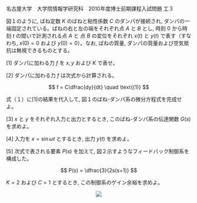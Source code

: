 名古屋大学　大学院情報学研究科　2010年度博士前期課程入試問題 工３

図１のように, ばね定数 $K$ のばねと粘性係数 $C$ のダンパが接続され, ダンパの一端固定されている。ばねの右と左の端をそれぞれ点 $A$ と $B$ とし, 時刻 $0$ から時刻 $t$ の間いで計測される点 $A$ と 点 $B$ の変位をそれぞれ $x(t)$ と $y(t)$ で表す（すなわち, $x(0) = 0$ および $y(0) = 0$）。なお, ばねの質量, ダンパの質量および空気抵抗は無視できるものとする。

\[1] ダンパに加わる力 $f$ を $x, y$ および $K$ で表せ。

\[2] ダンパに加わる力 $f$ は次式から計算される。

$$
    f = C\dfrac{dy}{dt} \quad \text{(1)}
$$

式（１）に\[1]の結果を代入して, 図１のばね-ダンパ系の微分方程式を完成せよ。

\[3] $x$ と $y$ をそれぞれ入力と出力とするとき, このばね-ダンパ系の伝達関数 $G(s)$ を求めよ。

\[4] 入力を $x = \sin{ωt}$ とするとき, 出力 $y(t)$ を求めよ。

\[5] 次式で表される要素 $P(s)$ を加えて, 図２示すようなフィードバック制御系を構成した。

$$
    P(s) = \dfrac{3}{2s(s+1)}
$$

$K = 2$ および $C = 1$ とするとき, この制御系のゲイン余裕を求めよ。




<p align="center">
    <img src="https://gcdnb.pbrd.co/images/z5QpJXHSFriI.png?o=1"/>
</p>
